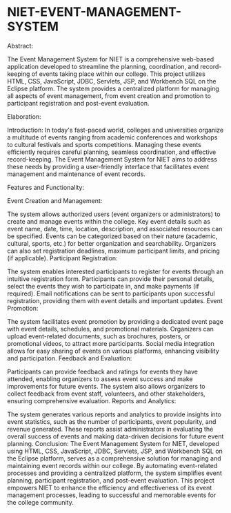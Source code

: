 # NIET-EVENT-MANAGEMENT-SYSTEM
Abstract:

The Event Management System for NIET is a comprehensive web-based application developed to streamline the planning, coordination, and record-keeping of events taking place within our college. This project utilizes HTML, CSS, JavaScript, JDBC, Servlets, JSP, and Workbench SQL on the Eclipse platform. The system provides a centralized platform for managing all aspects of event management, from event creation and promotion to participant registration and post-event evaluation.

Elaboration:

Introduction: In today's fast-paced world, colleges and universities organize a multitude of events ranging from academic conferences and workshops to cultural festivals and sports competitions. Managing these events efficiently requires careful planning, seamless coordination, and effective record-keeping. The Event Management System for NIET aims to address these needs by providing a user-friendly interface that facilitates event management and maintenance of event records.

Features and Functionality:

Event Creation and Management:

The system allows authorized users (event organizers or administrators) to create and manage events within the college.
Key event details such as event name, date, time, location, description, and associated resources can be specified.
Events can be categorized based on their nature (academic, cultural, sports, etc.) for better organization and searchability.
Organizers can also set registration deadlines, maximum participant limits, and pricing (if applicable).
Participant Registration:

The system enables interested participants to register for events through an intuitive registration form.
Participants can provide their personal details, select the events they wish to participate in, and make payments (if required).
Email notifications can be sent to participants upon successful registration, providing them with event details and important updates.
Event Promotion:

The system facilitates event promotion by providing a dedicated event page with event details, schedules, and promotional materials.
Organizers can upload event-related documents, such as brochures, posters, or promotional videos, to attract more participants.
Social media integration allows for easy sharing of events on various platforms, enhancing visibility and participation.
Feedback and Evaluation:

Participants can provide feedback and ratings for events they have attended, enabling organizers to assess event success and make improvements for future events.
The system also allows organizers to collect feedback from event staff, volunteers, and other stakeholders, ensuring comprehensive evaluation.
Reports and Analytics:

The system generates various reports and analytics to provide insights into event statistics, such as the number of participants, event popularity, and revenue generated.
These reports assist administrators in evaluating the overall success of events and making data-driven decisions for future event planning.
Conclusion: The Event Management System for NIET, developed using HTML, CSS, JavaScript, JDBC, Servlets, JSP, and Workbench SQL on the Eclipse platform, serves as a comprehensive solution for managing and maintaining event records within our college. By automating event-related processes and providing a centralized platform, the system simplifies event planning, participant registration, and post-event evaluation. This project empowers NIET to enhance the efficiency and effectiveness of its event management processes, leading to successful and memorable events for the college community.
